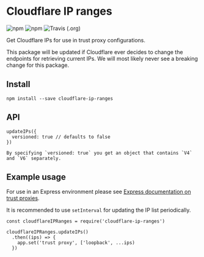 # Cloudflare IP ranges

![npm](https://img.shields.io/npm/v/cloudflare-ip-ranges.svg)
![npm](https://img.shields.io/npm/dy/cloudflare-ip-ranges.svg)
![Travis (.org)](https://img.shields.io/travis/sampsakuronen/cloudflare-ip-ranges.svg)

Get Cloudflare IPs for use in trust proxy configurations.

This package will be updated if Cloudflare ever decides to change the endpoints for retrieving current IPs. We will most likely never see a breaking change for this package.

## Install

    npm install --save cloudflare-ip-ranges

## API

    updateIPs({
      versioned: true // defaults to false
    })

    By specifying `versioned: true` you get an object that contains `V4` and `V6` separately.

## Example usage

For use in an Express environment please see [Express documentation on trust proxies](https://expressjs.com/en/guide/behind-proxies.html).

It is recommended to use `setInterval` for updating the IP list periodically.

    const cloudflareIPRanges = require('cloudflare-ip-ranges')

    cloudflareIPRanges.updateIPs()
      .then((ips) => {
        app.set('trust proxy', ['loopback', ...ips)
      })
